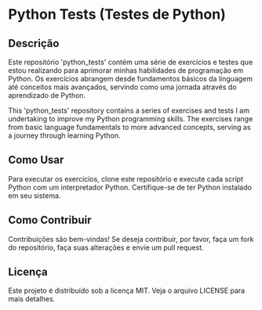 # Python Tests (Testes de Python)

## Descrição
Este repositório 'python_tests' contém uma série de exercícios e testes que estou realizando para aprimorar minhas habilidades de programação em Python. Os exercícios abrangem desde fundamentos básicos da linguagem até conceitos mais avançados, servindo como uma jornada através do aprendizado de Python.

This 'python_tests' repository contains a series of exercises and tests I am undertaking to improve my Python programming skills. The exercises range from basic language fundamentals to more advanced concepts, serving as a journey through learning Python.

## Como Usar
Para executar os exercícios, clone este repositório e execute cada script Python com um interpretador Python. Certifique-se de ter Python instalado em seu sistema.

## Como Contribuir
Contribuições são bem-vindas! Se deseja contribuir, por favor, faça um fork do repositório, faça suas alterações e envie um pull request.

## Licença
Este projeto é distribuído sob a licença MIT. Veja o arquivo LICENSE para mais detalhes.
